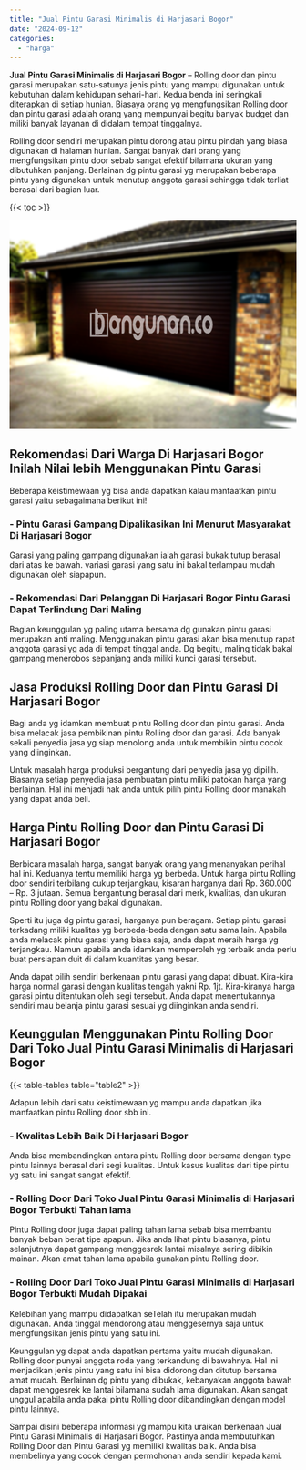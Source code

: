 ```yaml
---
title: "Jual Pintu Garasi Minimalis di Harjasari Bogor"
date: "2024-09-12"
categories: 
  - "harga"
---
```


**Jual Pintu Garasi Minimalis di Harjasari Bogor** – Rolling door dan pintu garasi merupakan satu-satunya jenis pintu yang mampu digunakan untuk kebutuhan dalam kehidupan sehari-hari. Kedua benda ini seringkali diterapkan di setiap hunian. Biasaya orang yg mengfungsikan Rolling door dan pintu garasi adalah orang yang mempunyai begitu banyak budget dan miliki banyak layanan di didalam tempat tinggalnya.

Rolling door sendiri merupakan pintu dorong atau pintu pindah yang biasa digunakan di halaman hunian. Sangat banyak dari orang yang mengfungsikan pintu door sebab sangat efektif bilamana ukuran yang dibutuhkan panjang. Berlainan dg pintu garasi yg merupakan beberapa pintu yang digunakan untuk menutup anggota garasi sehingga tidak terliat berasal dari bagian luar.

{{< toc >}}

![Jual Pintu Garasi Minimalis di Harjasari Bogor](/images/pintu-garasi-53.png)

## Rekomendasi Dari Warga Di Harjasari Bogor Inilah Nilai lebih Menggunakan Pintu Garasi

Beberapa keistimewaan yg bisa anda dapatkan kalau manfaatkan pintu garasi yaitu sebagaimana berikut ini!

### \- Pintu Garasi Gampang Dipalikasikan Ini Menurut Masyarakat Di Harjasari Bogor

Garasi yang paling gampang digunakan ialah garasi bukak tutup berasal dari atas ke bawah. variasi garasi yang satu ini bakal terlampau mudah digunakan oleh siapapun.

### \- Rekomendasi Dari Pelanggan Di Harjasari Bogor Pintu Garasi Dapat Terlindung Dari Maling

Bagian keunggulan yg paling utama bersama dg gunakan pintu garasi merupakan anti maling. Menggunakan pintu garasi akan bisa menutup rapat anggota garasi yg ada di tempat tinggal anda. Dg begitu, maling tidak bakal gampang menerobos sepanjang anda miliki kunci garasi tersebut.

## Jasa Produksi Rolling Door dan Pintu Garasi Di Harjasari Bogor

Bagi anda yg idamkan membuat pintu Rolling door dan pintu garasi. Anda bisa melacak jasa pembikinan pintu Rolling door dan garasi. Ada banyak sekali penyedia jasa yg siap menolong anda untuk membikin pintu cocok yang diinginkan.

Untuk masalah harga produksi bergantung dari penyedia jasa yg dipilih. Biasanya setiap penyedia jasa pembuatan pintu miliki patokan harga yang berlainan. Hal ini menjadi hak anda untuk pilih pintu Rolling door manakah yang dapat anda beli.

## Harga Pintu Rolling Door dan Pintu Garasi Di Harjasari Bogor

Berbicara masalah harga, sangat banyak orang yang menanyakan perihal hal ini. Keduanya tentu memiliki harga yg berbeda. Untuk harga pintu Rolling door sendiri terbilang cukup terjangkau, kisaran harganya dari Rp. 360.000 – Rp. 3 jutaan. Semua bergantung berasal dari merk, kwalitas, dan ukuran pintu Rolling door yang bakal digunakan.

Sperti itu juga dg pintu garasi, harganya pun beragam. Setiap pintu garasi terkadang miliki kualitas yg berbeda-beda dengan satu sama lain. Apabila anda melacak pintu garasi yang biasa saja, anda dapat meraih harga yg terjangkau. Namun apabila anda idamkan memperoleh yg terbaik anda perlu buat persiapan duit di dalam kuantitas yang besar.

Anda dapat pilih sendiri berkenaan pintu garasi yang dapat dibuat. Kira-kira harga normal garasi dengan kualitas tengah yakni Rp. 1jt. Kira-kiranya harga garasi pintu ditentukan oleh segi tersebut. Anda dapat menentukannya sendiri mau belanja pintu garasi sesuai yg diinginkan anda sendiri.

## Keunggulan Menggunakan Pintu Rolling Door Dari Toko Jual Pintu Garasi Minimalis di Harjasari Bogor

{{< table-tables table="table2" >}}

Adapun lebih dari satu keistimewaan yg mampu anda dapatkan jika manfaatkan pintu Rolling door sbb ini.

### \- Kwalitas Lebih Baik Di Harjasari Bogor

Anda bisa membandingkan antara pintu Rolling door bersama dengan type pintu lainnya berasal dari segi kualitas. Untuk kasus kualitas dari tipe pintu yg satu ini sangat sangat efektif.

### \- Rolling Door Dari Toko Jual Pintu Garasi Minimalis di Harjasari Bogor Terbukti Tahan lama

Pintu Rolling door juga dapat paling tahan lama sebab bisa membantu banyak beban berat tipe apapun. Jika anda lihat pintu biasanya, pintu selanjutnya dapat gampang menggesrek lantai misalnya sering dibikin mainan. Akan amat tahan lama apabila gunakan pintu Rolling door.

### \- Rolling Door Dari Toko Jual Pintu Garasi Minimalis di Harjasari Bogor Terbukti Mudah Dipakai

Kelebihan yang mampu didapatkan seTelah itu merupakan mudah digunakan. Anda tinggal mendorong atau menggesernya saja untuk mengfungsikan jenis pintu yang satu ini.

Keunggulan yg dapat anda dapatkan pertama yaitu mudah digunakan. Rolling door punyai anggota roda yang terkandung di bawahnya. Hal ini menjadikan jenis pintu yang satu ini bisa didorong dan ditutup bersama amat mudah. Berlainan dg pintu yang dibukak, kebanyakan anggota bawah dapat menggesrek ke lantai bilamana sudah lama digunakan. Akan sangat unggul apabila anda pakai pintu Rolling door dibandingkan dengan model pintu lainnya.

Sampai disini beberapa informasi yg mampu kita uraikan berkenaan Jual Pintu Garasi Minimalis di Harjasari Bogor. Pastinya anda membutuhkan Rolling Door dan Pintu Garasi yg memiliki kwalitas baik. Anda bisa membelinya yang cocok dengan permohonan anda sendiri kepada kami.
